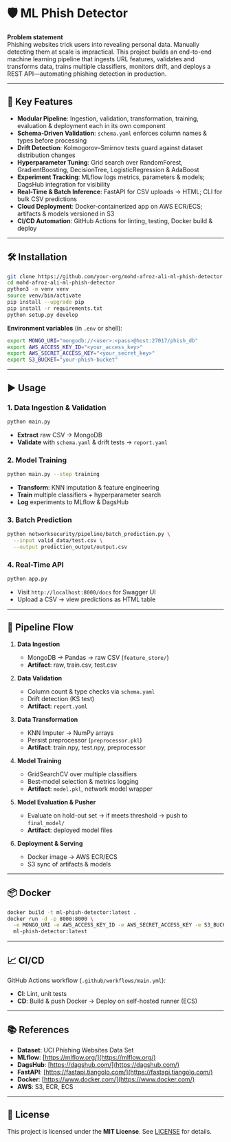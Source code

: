 
# 🛡️ ML Phish Detector

**Problem statement**  
Phishing websites trick users into revealing personal data. Manually detecting them at scale is impractical. This project builds an end-to-end machine learning pipeline that ingests URL features, validates and transforms data, trains multiple classifiers, monitors drift, and deploys a REST API—automating phishing detection in production.

---

## 🚀 Key Features

- **Modular Pipeline**: Ingestion, validation, transformation, training, evaluation & deployment each in its own component  
- **Schema-Driven Validation**: `schema.yaml` enforces column names & types before processing  
- **Drift Detection**: Kolmogorov–Smirnov tests guard against dataset distribution changes  
- **Hyperparameter Tuning**: Grid search over RandomForest, GradientBoosting, DecisionTree, LogisticRegression & AdaBoost  
- **Experiment Tracking**: MLflow logs metrics, parameters & models; DagsHub integration for visibility  
- **Real-Time & Batch Inference**: FastAPI for CSV uploads → HTML; CLI for bulk CSV predictions  
- **Cloud Deployment**: Docker‐containerized app on AWS ECR/ECS; artifacts & models versioned in S3  
- **CI/CD Automation**: GitHub Actions for linting, testing, Docker build & deploy

---

## 🛠️ Installation

```bash
git clone https://github.com/your-org/mohd-afroz-ali-ml-phish-detector.git
cd mohd-afroz-ali-ml-phish-detector
python3 -m venv venv
source venv/bin/activate
pip install --upgrade pip
pip install -r requirements.txt
python setup.py develop
````

**Environment variables** (in `.env` or shell):

```bash
export MONGO_URI="mongodb://<user>:<pass>@host:27017/phish_db"
export AWS_ACCESS_KEY_ID="<your_access_key>"
export AWS_SECRET_ACCESS_KEY="<your_secret_key>"
export S3_BUCKET="your-phish-bucket"
```

---

## ▶️ Usage

### 1. Data Ingestion & Validation

```bash
python main.py
```

* **Extract** raw CSV → MongoDB
* **Validate** with `schema.yaml` & drift tests → `report.yaml`

### 2. Model Training

```bash
python main.py --step training
```

* **Transform**: KNN imputation & feature engineering
* **Train** multiple classifiers + hyperparameter search
* **Log** experiments to MLflow & DagsHub

### 3. Batch Prediction

```bash
python networksecurity/pipeline/batch_prediction.py \
  --input valid_data/test.csv \
  --output prediction_output/output.csv
```

### 4. Real-Time API

```bash
python app.py
```

* Visit `http://localhost:8000/docs` for Swagger UI
* Upload a CSV → view predictions as HTML table

---

## 🔁 Pipeline Flow

1. **Data Ingestion**

   * MongoDB → Pandas → raw CSV (`feature_store/`)
   * **Artifact**: raw, train.csv, test.csv

2. **Data Validation**

   * Column count & type checks via `schema.yaml`
   * Drift detection (KS test)
   * **Artifact**: `report.yaml`

3. **Data Transformation**

   * KNN Imputer → NumPy arrays
   * Persist preprocessor (`preprocessor.pkl`)
   * **Artifact**: train.npy, test.npy, preprocessor

4. **Model Training**

   * GridSearchCV over multiple classifiers
   * Best‐model selection & metrics logging
   * **Artifact**: `model.pkl`, network model wrapper

5. **Model Evaluation & Pusher**

   * Evaluate on hold-out set → if meets threshold → push to `final_model/`
   * **Artifact**: deployed model files

6. **Deployment & Serving**

   * Docker image → AWS ECR/ECS
   * S3 sync of artifacts & models

---

## 📦 Docker

```bash
docker build -t ml-phish-detector:latest .
docker run -d -p 8000:8000 \
  -e MONGO_URI -e AWS_ACCESS_KEY_ID -e AWS_SECRET_ACCESS_KEY -e S3_BUCKET \
  ml-phish-detector:latest
```

---

## 📈 CI/CD

GitHub Actions workflow (`.github/workflows/main.yml`):

* **CI**: Lint, unit tests
* **CD**: Build & push Docker → Deploy on self-hosted runner (ECS)

---

## 📚 References

* **Dataset**: UCI Phishing Websites Data Set
* **MLflow**: [https://mlflow.org/](https://mlflow.org/)
* **DagsHub**: [https://dagshub.com/](https://dagshub.com/)
* **FastAPI**: [https://fastapi.tiangolo.com/](https://fastapi.tiangolo.com/)
* **Docker**: [https://www.docker.com/](https://www.docker.com/)
* **AWS**: S3, ECR, ECS

---

## 📝 License

This project is licensed under the **MIT License**. See [LICENSE](LICENSE) for details.

```
```
